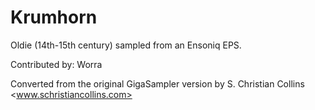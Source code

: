 # Krumhorn

Oldie (14th-15th century) sampled from an Ensoniq EPS.

Contributed by: Worra 

Converted from the original GigaSampler version by S. Christian Collins
<www.schristiancollins.com>
